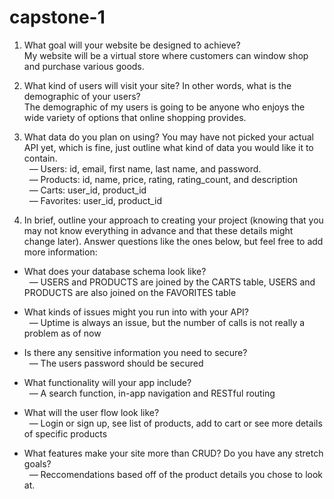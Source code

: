 # capstone-1

1. What goal will your website be designed to achieve?  
My website will be a virtual store where customers can window shop and purchase various goods.

2. What kind of users will visit your site? In other words, what is the demographic of your users?  
The demographic of my users is going to be anyone who enjoys the wide variety of options that online shopping provides.

3. What data do you plan on using? You may have not picked your actual API yet, which is fine, just outline what kind of data you would like it to contain.  
&nbsp; &#8212;    Users: id, email, first name, last name, and password.  
&nbsp; &#8212;    Products: id, name, price, rating, rating_count, and description  
&nbsp; &#8212;    Carts: user_id, product_id  
&nbsp; &#8212;    Favorites: user_id, product_id  

4. In brief, outline your approach to creating your project (knowing that you may not know everything in advance and that these details might change later). Answer questions like the ones below, but feel free to add more information:  

* What does your database schema look like?  
&nbsp; &#8212;    USERS and PRODUCTS are joined by the CARTS table, USERS and PRODUCTS are also joined on the FAVORITES table  

* What kinds of issues might you run into with your API?  
&nbsp; &#8212;    Uptime is always an issue, but the number of calls is not really a problem as of now  


* Is there any sensitive information you need to secure?  
&nbsp; &#8212;    The users password should be secured  


* What functionality will your app include?  
&nbsp; &#8212;    A search function, in-app navigation and RESTful routing  


* What will the user flow look like?  
&nbsp; &#8212;    Login or sign up, see list of products, add to cart or see more details of specific products  


* What features make your site more than CRUD? Do you have any stretch goals?  
&nbsp; &#8212;    Reccomendations based off of the product details you chose to look at.  
